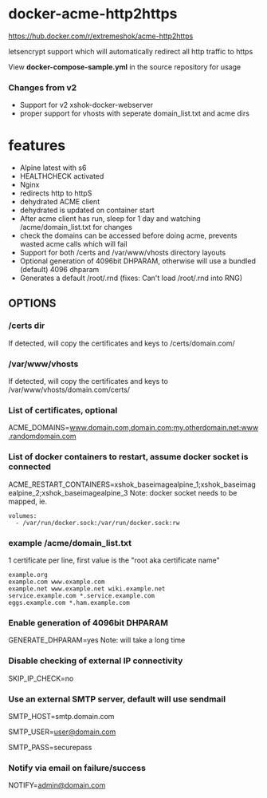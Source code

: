# docker-acme-http2https

https://hub.docker.com/r/extremeshok/acme-http2https

letsencrypt support which will automatically redirect all http traffic to https

View **docker-compose-sample.yml** in the source repository for usage

### Changes from v2
* Support for v2 xshok-docker-webserver
* proper support for vhosts with seperate domain_list.txt and acme dirs

# features
* Alpine latest with s6
* HEALTHCHECK activated
* Nginx
* redirects http to httpS
* dehydrated ACME client
* dehydrated is updated on container start
* After acme client has run, sleep for 1 day and watching /acme/domain_list.txt for changes
* check the domains can be accessed before doing acme, prevents wasted acme calls which will fail
* Support for both /certs and /var/www/vhosts directory layouts
* Optional generation of 4096bit DHPARAM, otherwise will use a bundled (default) 4096 dhparam
* Generates a default /root/.rnd (fixes: Can't load /root/.rnd into RNG)

## OPTIONS

### /certs dir
If detected, will copy the certificates and keys to /certs/domain.com/

### /var/www/vhosts
If detected, will copy the certificates and keys to /var/www/vhosts/domain.com/certs/

### List of certificates, optional
ACME_DOMAINS=www.domain.com,domain.com;my.otherdomain.net;www.randomdomain.com

### List of docker containers to restart, assume docker socket is connected
ACME_RESTART_CONTAINERS=xshok_baseimagealpine_1;xshok_baseimagealpine_2;xshok_baseimagealpine_3
Note: docker socket needs to be mapped, ie.
```
volumes:
  - /var/run/docker.sock:/var/run/docker.sock:rw
```

### example /acme/domain_list.txt
1 certificate per line, first value is the "root aka certificate name"
```
example.org
example.com www.example.com
example.net www.example.net wiki.example.net
service.example.com *.service.example.com
eggs.example.com *.ham.example.com
```

### Enable generation of 4096bit DHPARAM
GENERATE_DHPARAM=yes
Note: will take a long time

### Disable checking of external IP connectivity
SKIP_IP_CHECK=no

### Use an external SMTP server, default will use sendmail
SMTP_HOST=smtp.domain.com

SMTP_USER=user@domain.com

SMTP_PASS=securepass

### Notify via email on failure/success
 NOTIFY=admin@domain.com
